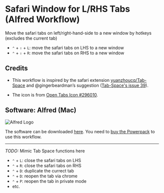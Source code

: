 # Safari Window for L/RHS Tabs (Alfred Workflow)

Move the safari tabs on left/right-hand-side to a new window by hotkeys (excludes the current tab)  

* `⌃` + `⇧` + `L`: move the safari tabs on LHS to a new window
* `⌃` + `⇧` + `R`: move the safari tabs on RHS to a new window

## Credits

* This workflow is inspired by the safari extension [yuanzhoucq/Tab-Space](https://github.com/yuanzhoucq/Tab-Space) and @gingerbeardman’s suggestion ([Tab-Space's issue 39](https://github.com/yuanzhoucq/Tab-Space/issues/39)).

* The icon is from [Open Tabs Icon #296010](https://icon-library.com/icon/open-tabs-icon-19.html).

## Software: Alfred (Mac)

![Alfred Logo](https://i.pinimg.com/originals/5c/23/a6/5c23a6723d3b19e892985fd918cf0aab.png)

The software can be downloaded [here](https://www.alfredapp.com/). You need to [buy the Powerpack](https://buy.alfredapp.com/) to use this workflow.

---

*TODO:* Mimic Tab Space functions here

* `⌃` + `L`: close the safari tabs on LHS
* `⌃` + `R`: close the safari tabs on RHS
* `⌃` + `D`: duplicate the currect tab
* `⌃` + `D`: reopen the tab via chrome 
* `⌃` + `P`: reopen the tab in private mode
* etc.
